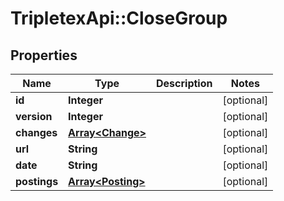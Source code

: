 # TripletexApi::CloseGroup

## Properties
Name | Type | Description | Notes
------------ | ------------- | ------------- | -------------
**id** | **Integer** |  | [optional] 
**version** | **Integer** |  | [optional] 
**changes** | [**Array&lt;Change&gt;**](Change.md) |  | [optional] 
**url** | **String** |  | [optional] 
**date** | **String** |  | [optional] 
**postings** | [**Array&lt;Posting&gt;**](Posting.md) |  | [optional] 


